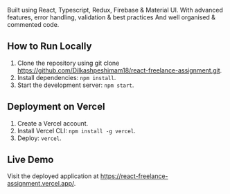 Built using React, Typescript, Redux, Firebase & Material UI.
With advanced features, error handling, validation & best practices And well organised & commented code.

## How to Run Locally

1. Clone the repository using git clone https://github.com/Dilkashpeshimam18/react-freelance-assignment.git.
2. Install dependencies: `npm install`.
3. Start the development server: `npm start`.

## Deployment on Vercel

1. Create a Vercel account.
2. Install Vercel CLI: `npm install -g vercel`.
3. Deploy: `vercel`.


## Live Demo

Visit the deployed application at https://react-freelance-assignment.vercel.app/.

